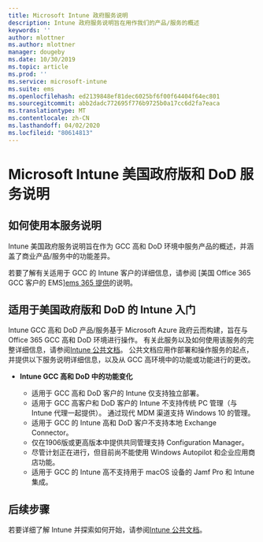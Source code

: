 ```yaml
---
title: Microsoft Intune 政府服务说明
description: Intune 政府服务说明旨在用作我们的产品/服务的概述
keywords: ''
author: mlottner
ms.author: mlottner
manager: dougeby
ms.date: 10/30/2019
ms.topic: article
ms.prod: ''
ms.service: microsoft-intune
ms.suite: ems
ms.openlocfilehash: ed2139848ef81dec6025bf6f00f64404f64ec801
ms.sourcegitcommit: abb2dadc772695f776b9725b0a17cc6d2fa7eaca
ms.translationtype: MT
ms.contentlocale: zh-CN
ms.lasthandoff: 04/02/2020
ms.locfileid: "80614813"
---
```

# <a name="microsoft-intune-for-us-government-gcc-high-and-dod-service-description"></a>Microsoft Intune 美国政府版和 DoD 服务说明

## <a name="how-to-use-this-service-description"></a>如何使用本服务说明
Intune 美国政府服务说明旨在作为 GCC 高和 DoD 环境中服务产品的概述，并涵盖了商业产品/服务中的功能差异。

若要了解有关适用于 GCC 的 Intune 客户的详细信息，请参阅 [美国 Office 365 GCC 客户的 EMS][ems 365 提供](ems-govt-service-description.md#ems-offers-for-us-government-and-office-365-interoperability)的说明。

## <a name="get-started-with-intune-for-us-government-gcc-high-and-dod"></a>适用于美国政府版和 DoD 的 Intune 入门

Intune GCC 高和 DoD 产品/服务基于 Microsoft Azure 政府云而构建，旨在与 Office 365 GCC 高和 DoD 环境进行操作。 有关此服务以及如何使用该服务的完整详细信息，请参阅[Intune 公共文档](https://docs.microsoft.com/intune/)。 公共文档应用作部署和操作服务的起点，并提供以下服务说明详细信息，以及从 GCC 高环境中的功能或功能进行的更改。 

- **Intune GCC 高和 DoD 中的功能变化**

  - 适用于 GCC 高和 DoD 客户的 Intune 仅支持独立部署。
  - 适用于 GCC 高客户和 DoD 客户的 Intune 不支持传统 PC 管理（与 Intune 代理一起提供）。 通过现代 MDM 渠道支持 Windows 10 的管理。 
  - 适用于 GCC 的 Intune 高和 DoD 客户不支持本地 Exchange Connector。 
  - 仅在1906版或更高版本中提供共同管理支持 Configuration Manager。 
  - 尽管计划正在进行，但目前尚不能使用 Windows Autopilot 和企业应用商店功能。 
  - 适用于 GCC 的 Intune 高不支持用于 macOS 设备的 Jamf Pro 和 Intune 集成。

## <a name="next-steps"></a>后续步骤
若要详细了解 Intune 并探索如何开始，请参阅[Intune 公共文档](https://docs.microsoft.com/intune/index)。

